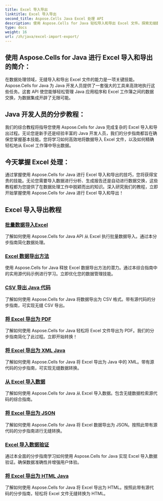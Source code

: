 ```yaml
---
title: Excel 导入导出
linktitle: Excel 导入导出
second_title: Aspose.Cells Java Excel 处理 API
description: 使用 Aspose.Cells for Java 轻松导入和导出 Excel 文件。探索无缝数据交换的分步教程。立即掌握 Excel 处理！
type: docs
weight: 16
url: /zh/java/excel-import-export/
---
```


## 使用 Aspose.Cells for Java 进行 Excel 导入和导出的简介：

在数据处理领域，无缝导入和导出 Excel 文件的能力是一项关键技能。Aspose.Cells for Java 为 Java 开发人员提供了一套强大的工具来高效地执行这些任务。这套 API 使您能够轻松管理 Java 应用程序和 Excel 工作簿之间的数据交换，为数据集成开辟了无限可能。

## Java 开发人员的分步教程：

我们的综合教程将指导您使用 Aspose.Cells for Java 完成复杂的 Excel 导入和导出过程。无论您是新手还是经验丰富的 Java 开发人员，我们的分步指南都旨在确保您掌握基本技能。您将学习如何高效地将数据导入 Excel 文件，以及如何精确轻松地从 Excel 工作簿中导出数据。

## 今天掌握 Excel 处理：

通过掌握使用 Aspose.Cells for Java 进行 Excel 导入和导出的技巧，您将获得宝贵的技能。无论您需要导入数据进行分析、生成报告还是自动进行数据交换，这些教程都为您提供了在数据处理工作中脱颖而出的知识。深入研究我们的教程，立即开始掌握使用 Aspose.Cells for Java 进行 Excel 导入和导出！

## Excel 导入导出教程
### [批量数据导入Excel](./bulk-data-import-excel/)
了解如何使用 Aspose.Cells for Java API 从 Excel 执行批量数据导入。通过本分步指南简化数据处理。
### [Excel 数据导出方法](./excel-data-export-methods/)
使用 Aspose.Cells for Java 释放 Excel 数据导出方法的潜力。通过本综合指南中的实用源代码示例进行学习。立即优化您的数据管理技能。
### [CSV 导出 Java 代码](./csv-export-java-code/)
了解如何使用 Aspose.Cells for Java 将数据导出为 CSV 格式。带有源代码的分步指南，可实现无缝 CSV 导出。
### [将 Excel 导出为 PDF](./exporting-excel-to-pdf/)
了解如何使用 Aspose.Cells for Java 轻松将 Excel 文件导出为 PDF。我们的分步指南简化了此过程。立即开始转换！
### [将 Excel 导出为 XML Java](./export-excel-to-xml-java/)
了解如何使用 Aspose.Cells for Java 将 Excel 导出为 Java 中的 XML。带有源代码的分步指南，可实现无缝数据转换。
### [从 Excel 导入数据](./data-import-from-excel/)
了解如何使用 Aspose.Cells for Java 从 Excel 导入数据。包含无缝数据检索源代码的综合指南。
### [将 Excel 导出为 JSON](./export-excel-to-json/)
了解如何使用 Aspose.Cells for Java 将 Excel 数据导出为 JSON。按照此带有源代码的分步指南进行无缝转换。
### [Excel 导入数据验证](./excel-import-data-validation/)
通过本全面的分步指南学习如何使用 Aspose.Cells for Java 实现 Excel 导入数据验证。确保数据准确性并增强用户体验。 
### [将 Excel 导出为 HTML Java](./export-excel-to-html-java/)
了解如何使用 Aspose.Cells for Java 将 Excel 导出为 HTML。按照此带有源代码的分步指南，轻松将 Excel 文件无缝转换为 HTML。